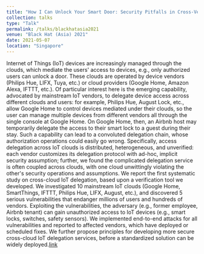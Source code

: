 ```yaml
---
title: "How I Can Unlock Your Smart Door: Security Pitfalls in Cross-Vendor IoT Access Control"
collection: talks
type: "Talk"
permalink: /talks/blackhatasia2021
venue: "Black Hat (Asia) 2021"
date: 2021-05-07
location: "Singapore"
---
```


Internet of Things (IoT) devices are increasingly managed through the clouds, which mediate the users' access to devices, e.g., only authorized users can unlock a door. These clouds are operated by device vendors (Philips Hue, LIFX, Tuya, etc.) or cloud providers (Google Home, Amazon Alexa, IFTTT, etc.). Of particular interest here is the emerging capability, advocated by mainstream IoT vendors, to delegate device access across different clouds and users: for example, Philips Hue, August Lock, etc., allow Google Home to control devices mediated under their clouds, so the user can manage multiple devices from different vendors all through the single console at Google Home. On Google Home, then, an Airbnb host may temporarily delegate the access to their smart lock to a guest during their stay. Such a capability can lead to a convoluted delegation chain, whose authorization operations could easily go wrong. Specifically, access delegation across IoT clouds is distributed, heterogeneous, and unverified: each vendor customizes its delegation protocol with ad-hoc, implicit security assumption; further, we found the complicated delegation service is often coupled across clouds, with one cloud unwittingly violating the other's security operations and assumptions. We report the first systematic study on cross-cloud IoT delegation, based upon a verification tool we developed. We investigated 10 mainstream IoT clouds (Google Home, SmartThings, IFTTT, Philips Hue, LIFX, August, etc.), and discovered 5 serious vulnerabilities that endanger millions of users and hundreds of vendors. Exploiting the vulnerabilities, the adversary (e.g., former employee, Airbnb tenant) can gain unauthorized access to IoT devices (e.g., smart locks, switches, safety sensors). We implemented end-to-end attacks for all vulnerabilities and reported to affected vendors, which have deployed or scheduled fixes. We further propose principles for developing more secure cross-cloud IoT delegation services, before a standardized solution can be widely deployed.[link](https://www.blackhat.com/asia-21/briefings/schedule/index.html#how-i-can-unlock-your-smart-door-security-pitfalls-in-cross-vendor-iot-access-control-21816)



